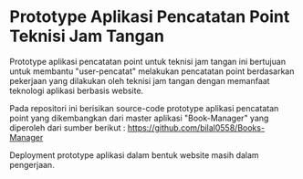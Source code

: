 # Prototype Aplikasi Pencatatan Point Teknisi Jam Tangan

Prototype aplikasi pencatatan point untuk teknisi jam tangan ini bertujuan untuk membantu "user-pencatat" melakukan pencatatan point berdasarkan pekerjaan yang dilakukan oleh teknisi jam tangan dengan memanfaat teknologi aplikasi berbasis website.

Pada repositori ini berisikan source-code prototype aplikasi pencatatan point yang dikembangkan dari master aplikasi "Book-Manager" yang diperoleh dari sumber berikut : https://github.com/bilal0558/Books-Manager

Deployment prototype aplikasi dalam bentuk website masih dalam pengerjaan. 
